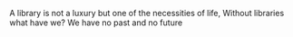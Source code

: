 A library is not a luxury but one of the necessities of life, Without libraries what have we? We have no past and no future
